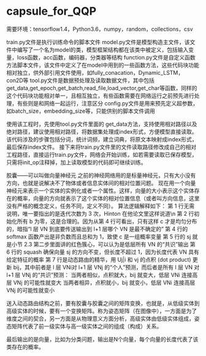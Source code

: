 # capsule_for_QQP

需要环境：tensorflow1.4，Python3.6，numpy，random，collections，csv

train.py文件是执行训练命令的脚本文件
model.py文件是模型构造主文件，该文件中编写了一个名为model的类，模型框架结构都在该类中被定义，包括输入变量，loss函数，acc函数，编码器，分类器等结构
function.py文件是自定义函数方法脚本文件，该文件中定义了在model中用到的一些函数方法，这些代码块功能相对独立，供外部引用文件使用，如fully_conacation，Dynamic_LSTM，con2D等
tool.py文件是数据预处理及读取数据文件，其中包括get_data,get_epoch,get_batch,read_file,load_vector,get_char等函数，同样的这个代码块功能相对单一，且相互独立，有些函数需要在网络运行之前预先进行处理，有些则是和网络一起运行，注意区分
config.py文件是用来预先定义超参数，如batch_size，embedding_size等，只能供别的脚本文件调用

使用该工程时，先使用tool.py文件里面的 get_data方法，支持使用相对路径以及绝对路径，建议使用相对路径，将数据集处理成index形式，方便模型直接读取。该代码涉及的步骤包括分词，统计词频，建立词典，将原文本映射成index形式，最后保存index文件。
接下来将train.py文件里的文件读取路径修改成自己的相对工程路径，直接运行train.py文件，网络会开始训练，如若需要读取已保存模型，只需将init_op注释掉，加上读取模型的代码即可继续训练。

胶囊——可以叫做向量神经元
之前的神经网络用的是标量神经元，只有大小没有方向，也就是说解决不了物体或者信息实体间的相对位置问题。
现在用一个向量神经元来表示一个实体的实例化或者一个属性。这样，向量的大小表示这个实体存在的概率，向量的方向就表示了这个实体的相对位置信息（或者叫方向信息，这里没有严格的概念定义，任务不同，定义不同）。
算法逻辑解释如下：
第 1 行无需说明，唯一要指出的是迭代次数为 3 次，Hinton 在他论文里这样说道\n
第 2 行初始化所有 b 为零，这是合理的。因为从第 4 行可看出，只有这样 c 才是均匀分布的，暗指“l 层 VN 到底要传送输出到 l+1 层哪个 VN 是最不确定的”
第 4 行的 softmax 函数产出是非负数而且总和为 1，致使 c 是一组概率变量
第 5 行的 sj 就是小节 2.3 第二步里面讲的红色簇心，可以认为是低层所有 VN 的“共识”输出
第 6 行的 squash 确保向量 sj 的方向不变，但长度不超过 1，因为长度代表 VN 具有给定特征的概率
第 7 行是动态路由的精华，用 Uj|i 和 vj 的点积 (dot product) 更新 bij，其中前者是 l 层 VNi对 l+1 层 VNj 的“个人”预测，而后者是所有 l 层 VN 对 l+1 层 VNj 的“共识”预测：
	当两者相似，点积就大，bij 就变大，低层 VNi 连接高层 VNj 的可能性就变大
	当两者相异，点积就小，bij 就变小，低层 VNi 连接高层 VNj 的可能性就变小

送入动态路由结构之前，要有胶囊与胶囊之间的矩阵变换，也就是，从低级实体到高级实体的时候，要有一个变换矩阵。称为姿态矩阵（在图像中），一方面是为了维度之间的契合，另一方面是从物理意义方面分析，高级实体由低级实体组成，姿态矩阵代表了前一级实体与高一级实体之间的组成（构成）关系。

最后输出的是向量，比如为分类问题，输出是N个向量，每个向量的长度代表了该类存在的概率。
